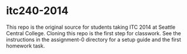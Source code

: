 itc240-2014
===========

This repo is the original source for students taking ITC 2014 at Seattle Central College. Cloning this repo is the first step for classwork. See the instructions in the assignment-0 directory for a setup guide and the first homework task.

